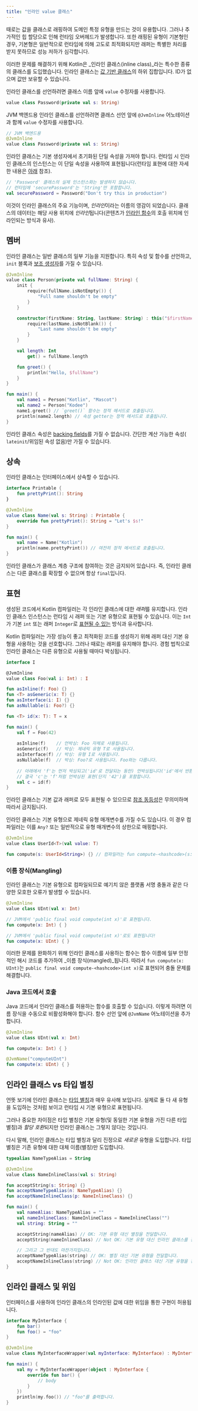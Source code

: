 ```yaml
---
title: "인라인 value 클래스"
---
```

때로는 값을 클래스로 래핑하여 도메인 특정 유형을 만드는 것이 유용합니다. 그러나 추가적인 힙 할당으로 인해 런타임 오버헤드가 발생합니다. 또한 래핑된 유형이 기본형인 경우, 기본형은 일반적으로 런타임에 의해 고도로 최적화되지만 래퍼는 특별한 처리를 받지 못하므로 성능 저하가 심각합니다.

이러한 문제를 해결하기 위해 Kotlin은 _인라인 클래스(inline class)_라는 특수한 종류의 클래스를 도입했습니다. 인라인 클래스는 [값 기반 클래스](https://github.com/Kotlin/KEEP/blob/master/notes/value-classes)의 하위 집합입니다. ID가 없으며 값만 보유할 수 있습니다.

인라인 클래스를 선언하려면 클래스 이름 앞에 `value` 수정자를 사용합니다.

```kotlin
value class Password(private val s: String)
```

JVM 백엔드용 인라인 클래스를 선언하려면 클래스 선언 앞에 `@JvmInline` 어노테이션과 함께 `value` 수정자를 사용합니다.

```kotlin
// JVM 백엔드용
@JvmInline
value class Password(private val s: String)
```

인라인 클래스는 기본 생성자에서 초기화된 단일 속성을 가져야 합니다. 런타임 시 인라인 클래스의 인스턴스는 이 단일 속성을 사용하여 표현됩니다(런타임 표현에 대한 자세한 내용은 [아래](#representation) 참조).

```kotlin
// 'Password' 클래스의 실제 인스턴스화는 발생하지 않습니다.
// 런타임에 'securePassword'는 'String'만 포함합니다.
val securePassword = Password("Don't try this in production") 
```

이것이 인라인 클래스의 주요 기능이며, *인라인*이라는 이름의 영감이 되었습니다. 클래스의 데이터는 해당 사용 위치에 *인라인*됩니다(콘텐츠가 [인라인 함수](inline-functions)의 호출 위치에 인라인되는 방식과 유사).

## 멤버

인라인 클래스는 일반 클래스의 일부 기능을 지원합니다. 특히 속성 및 함수를 선언하고, `init` 블록과 [보조 생성자](classes#secondary-constructors)를 가질 수 있습니다.

```kotlin
@JvmInline
value class Person(private val fullName: String) {
    init {
        require(fullName.isNotEmpty()) {
            "Full name shouldn't be empty"
        }
    }

    constructor(firstName: String, lastName: String) : this("$firstName $lastName") {
        require(lastName.isNotBlank()) {
            "Last name shouldn't be empty"
        }
    }

    val length: Int
        get() = fullName.length

    fun greet() {
        println("Hello, $fullName")
    }
}

fun main() {
    val name1 = Person("Kotlin", "Mascot")
    val name2 = Person("Kodee")
    name1.greet() // `greet()` 함수는 정적 메서드로 호출됩니다.
    println(name2.length) // 속성 getter는 정적 메서드로 호출됩니다.
}
```

인라인 클래스 속성은 [backing fields](properties#backing-fields)를 가질 수 없습니다. 간단한 계산 가능한 속성( `lateinit`/위임된 속성 없음)만 가질 수 있습니다.

## 상속

인라인 클래스는 인터페이스에서 상속할 수 있습니다.

```kotlin
interface Printable {
    fun prettyPrint(): String
}

@JvmInline
value class Name(val s: String) : Printable {
    override fun prettyPrint(): String = "Let's $s!"
}

fun main() {
    val name = Name("Kotlin")
    println(name.prettyPrint()) // 여전히 정적 메서드로 호출됩니다.
}
```

인라인 클래스가 클래스 계층 구조에 참여하는 것은 금지되어 있습니다. 즉, 인라인 클래스는 다른 클래스를 확장할 수 없으며 항상 `final`입니다.

## 표현

생성된 코드에서 Kotlin 컴파일러는 각 인라인 클래스에 대한 *래퍼*를 유지합니다. 인라인 클래스 인스턴스는 런타임 시 래퍼 또는 기본 유형으로 표현될 수 있습니다. 이는 `Int`가 기본 `int` 또는 래퍼 `Integer`로 [표현될 수 있는](numbers#boxing-and-caching-numbers-on-the-java-virtual-machine) 방식과 유사합니다.

Kotlin 컴파일러는 가장 성능이 좋고 최적화된 코드를 생성하기 위해 래퍼 대신 기본 유형을 사용하는 것을 선호합니다. 그러나 때로는 래퍼를 유지해야 합니다. 경험 법칙으로 인라인 클래스는 다른 유형으로 사용될 때마다 박싱됩니다.

```kotlin
interface I

@JvmInline
value class Foo(val i: Int) : I

fun asInline(f: Foo) {}
fun <T> asGeneric(x: T) {}
fun asInterface(i: I) {}
fun asNullable(i: Foo?) {}

fun <T> id(x: T): T = x

fun main() {
    val f = Foo(42) 
    
    asInline(f)    // 언박싱: Foo 자체로 사용됩니다.
    asGeneric(f)   // 박싱: 제네릭 유형 T로 사용됩니다.
    asInterface(f) // 박싱: 유형 I로 사용됩니다.
    asNullable(f)  // 박싱: Foo?로 사용됩니다. Foo와는 다릅니다.
    
    // 아래에서 'f'는 먼저 박싱되고('id'로 전달되는 동안) 언박싱됩니다('id'에서 반환될 때).
    // 결국 'c'는 'f'처럼 언박싱된 표현(단지 '42')을 포함합니다.
    val c = id(f)  
}
```

인라인 클래스는 기본 값과 래퍼로 모두 표현될 수 있으므로 [참조 동등성](equality#referential-equality)은 무의미하며 따라서 금지됩니다.

인라인 클래스는 기본 유형으로 제네릭 유형 매개변수를 가질 수도 있습니다. 이 경우 컴파일러는 이를 `Any?` 또는 일반적으로 유형 매개변수의 상한으로 매핑합니다.

```kotlin
@JvmInline
value class UserId<T>(val value: T)

fun compute(s: UserId<String>) {} // 컴파일러는 fun compute-<hashcode>(s: Any?)를 생성합니다.
```

### 이름 장식(Mangling)

인라인 클래스는 기본 유형으로 컴파일되므로 예기치 않은 플랫폼 서명 충돌과 같은 다양한 모호한 오류가 발생할 수 있습니다.

```kotlin
@JvmInline
value class UInt(val x: Int)

// JVM에서 'public final void compute(int x)'로 표현됩니다.
fun compute(x: Int) { }

// JVM에서 'public final void compute(int x)'로도 표현됩니다!
fun compute(x: UInt) { }
```

이러한 문제를 완화하기 위해 인라인 클래스를 사용하는 함수는 함수 이름에 일부 안정적인 해시 코드를 추가하여 _이름 장식(mangled)_됩니다. 따라서 `fun compute(x: UInt)`는 `public final void compute-<hashcode>(int x)`로 표현되어 충돌 문제를 해결합니다.

### Java 코드에서 호출

Java 코드에서 인라인 클래스를 허용하는 함수를 호출할 수 있습니다. 이렇게 하려면 이름 장식을 수동으로 비활성화해야 합니다. 함수 선언 앞에 `@JvmName` 어노테이션을 추가합니다.

```kotlin
@JvmInline
value class UInt(val x: Int)

fun compute(x: Int) { }

@JvmName("computeUInt")
fun compute(x: UInt) { }
```

## 인라인 클래스 vs 타입 별칭

언뜻 보기에 인라인 클래스는 [타입 별칭](type-aliases)과 매우 유사해 보입니다. 실제로 둘 다 새 유형을 도입하는 것처럼 보이고 런타임 시 기본 유형으로 표현됩니다.

그러나 중요한 차이점은 타입 별칭은 기본 유형(및 동일한 기본 유형을 가진 다른 타입 별칭)과 *할당 호환*되지만 인라인 클래스는 그렇지 않다는 것입니다.

다시 말해, 인라인 클래스는 타입 별칭과 달리 진정으로 _새로운_ 유형을 도입합니다. 타입 별칭은 기존 유형에 대한 대체 이름(별칭)만 도입합니다.

```kotlin
typealias NameTypeAlias = String

@JvmInline
value class NameInlineClass(val s: String)

fun acceptString(s: String) {}
fun acceptNameTypeAlias(n: NameTypeAlias) {}
fun acceptNameInlineClass(p: NameInlineClass) {}

fun main() {
    val nameAlias: NameTypeAlias = ""
    val nameInlineClass: NameInlineClass = NameInlineClass("")
    val string: String = ""

    acceptString(nameAlias) // OK: 기본 유형 대신 별칭을 전달합니다.
    acceptString(nameInlineClass) // Not OK: 기본 유형 대신 인라인 클래스를 전달할 수 없습니다.

    // 그리고 그 반대도 마찬가지입니다.
    acceptNameTypeAlias(string) // OK: 별칭 대신 기본 유형을 전달합니다.
    acceptNameInlineClass(string) // Not OK: 인라인 클래스 대신 기본 유형을 전달할 수 없습니다.
}
```

## 인라인 클래스 및 위임

인터페이스를 사용하여 인라인 클래스의 인라인된 값에 대한 위임을 통한 구현이 허용됩니다.

```kotlin
interface MyInterface {
    fun bar()
    fun foo() = "foo"
}

@JvmInline
value class MyInterfaceWrapper(val myInterface: MyInterface) : MyInterface by myInterface

fun main() {
    val my = MyInterfaceWrapper(object : MyInterface {
        override fun bar() {
            // body
        }
    })
    println(my.foo()) // "foo"를 출력합니다.
}
```
